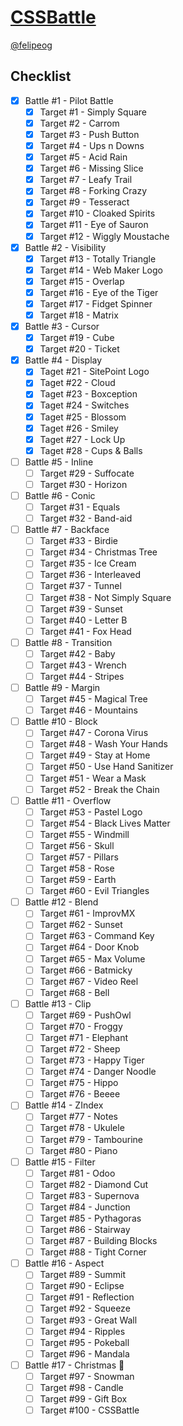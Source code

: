 # [CSSBattle](https://cssbattle.dev)

[@felipeog](https://cssbattle.dev/player/felipeog)

## Checklist

- [x] Battle #1 - Pilot Battle
  - [x] Target #1 - Simply Square
  - [x] Target #2 - Carrom
  - [x] Target #3 - Push Button
  - [x] Target #4 - Ups n Downs
  - [x] Target #5 - Acid Rain
  - [x] Target #6 - Missing Slice
  - [x] Target #7 - Leafy Trail
  - [x] Target #8 - Forking Crazy
  - [x] Target #9 - Tesseract
  - [x] Target #10 - Cloaked Spirits
  - [x] Target #11 - Eye of Sauron
  - [x] Target #12 - Wiggly Moustache
- [x] Battle #2 - Visibility
  - [x] Target #13 - Totally Triangle
  - [x] Target #14 - Web Maker Logo
  - [x] Target #15 - Overlap
  - [x] Target #16 - Eye of the Tiger
  - [x] Target #17 - Fidget Spinner
  - [x] Target #18 - Matrix
- [x] Battle #3 - Cursor
  - [x] Target #19 - Cube
  - [x] Target #20 - Ticket
- [x] Battle #4 - Display
  - [x] Taget #21 - SitePoint Logo
  - [x] Taget #22 - Cloud
  - [x] Taget #23 - Boxception
  - [x] Taget #24 - Switches
  - [x] Taget #25 - Blossom
  - [x] Taget #26 - Smiley
  - [x] Taget #27 - Lock Up
  - [x] Taget #28 - Cups & Balls
- [ ] Battle #5 - Inline
  - [ ] Target #29 - Suffocate
  - [ ] Target #30 - Horizon
- [ ] Battle #6 - Conic
  - [ ] Target #31 - Equals
  - [ ] Target #32 - Band-aid
- [ ] Battle #7 - Backface
  - [ ] Target #33 - Birdie
  - [ ] Target #34 - Christmas Tree
  - [ ] Target #35 - Ice Cream
  - [ ] Target #36 - Interleaved
  - [ ] Target #37 - Tunnel
  - [ ] Target #38 - Not Simply Square
  - [ ] Target #39 - Sunset
  - [ ] Target #40 - Letter B
  - [ ] Target #41 - Fox Head
- [ ] Battle #8 - Transition
  - [ ] Target #42 - Baby
  - [ ] Target #43 - Wrench
  - [ ] Target #44 - Stripes
- [ ] Battle #9 - Margin
  - [ ] Target #45 - Magical Tree
  - [ ] Target #46 - Mountains
- [ ] Battle #10 - Block
  - [ ] Target #47 - Corona Virus
  - [ ] Target #48 - Wash Your Hands
  - [ ] Target #49 - Stay at Home
  - [ ] Target #50 - Use Hand Sanitizer
  - [ ] Target #51 - Wear a Mask
  - [ ] Target #52 - Break the Chain
- [ ] Battle #11 - Overflow
  - [ ] Target #53 - Pastel Logo
  - [ ] Target #54 - Black Lives Matter
  - [ ] Target #55 - Windmill
  - [ ] Target #56 - Skull
  - [ ] Target #57 - Pillars
  - [ ] Target #58 - Rose
  - [ ] Target #59 - Earth
  - [ ] Target #60 - Evil Triangles
- [ ] Battle #12 - Blend
  - [ ] Target #61 - ImprovMX
  - [ ] Target #62 - Sunset
  - [ ] Target #63 - Command Key
  - [ ] Target #64 - Door Knob
  - [ ] Target #65 - Max Volume
  - [ ] Target #66 - Batmicky
  - [ ] Target #67 - Video Reel
  - [ ] Target #68 - Bell
- [ ] Battle #13 - Clip
  - [ ] Target #69 - PushOwl
  - [ ] Target #70 - Froggy
  - [ ] Target #71 - Elephant
  - [ ] Target #72 - Sheep
  - [ ] Target #73 - Happy Tiger
  - [ ] Target #74 - Danger Noodle
  - [ ] Target #75 - Hippo
  - [ ] Target #76 - Beeee
- [ ] Battle #14 - ZIndex
  - [ ] Target #77 - Notes
  - [ ] Target #78 - Ukulele
  - [ ] Target #79 - Tambourine
  - [ ] Target #80 - Piano
- [ ] Battle #15 - Filter
  - [ ] Target #81 - Odoo
  - [ ] Target #82 - Diamond Cut
  - [ ] Target #83 - Supernova
  - [ ] Target #84 - Junction
  - [ ] Target #85 - Pythagoras
  - [ ] Target #86 - Stairway
  - [ ] Target #87 - Building Blocks
  - [ ] Target #88 - Tight Corner
- [ ] Battle #16 - Aspect
  - [ ] Target #89 - Summit
  - [ ] Target #90 - Eclipse
  - [ ] Target #91 - Reflection
  - [ ] Target #92 - Squeeze
  - [ ] Target #93 - Great Wall
  - [ ] Target #94 - Ripples
  - [ ] Target #95 - Pokeball
  - [ ] Target #96 - Mandala
- [ ] Battle #17 - Christmas 🎄
  - [ ] Target #97 - Snowman
  - [ ] Target #98 - Candle
  - [ ] Target #99 - Gift Box
  - [ ] Target #100 - CSSBattle
